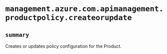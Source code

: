# `management.azure.com.apimanagement.productpolicy.createorupdate`

## `summary`
Creates or updates policy configuration for the Product.


